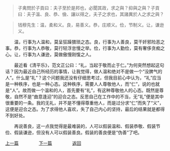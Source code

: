 > 子禽問於子貢曰：夫子至於是邦也，必聞其政，求之與？抑與之與？子貢曰：夫子溫、良、恭、儉、讓以得之，夫子之求也，其諸異於人之求之與？

> 钱穆先生：温，柔和义。良，易善义。恭，庄顺义。俭，节制义。让，谦逊义。

&emsp;&emsp;温，行事为人温和，莫呈狂躁猥琐之态。良，行事为人善良，莫干奸邪险恶之事。恭，行事为人恭敬，莫行轻浮怠慢之举。俭，行事为人勤俭，莫有奢侈贪痴之心。让，行事为人谦逊，莫做傲慢刚愎之人。  

&emsp;&emsp;最近看《清平乐》，范文正公曰：“礼，当起于敬而止于仁。”为何突然想起这句话？因为最近自己所经历的事情，让我觉得，做人温和绝对不是做一个“没脾气的人”。什么是“礼”？这个问题我还没有仔细思考过，但我目前心中认为，“礼”应当是一种秩序，也是一种心态。这种秩序，需要人人尊敬他人，而“仁”，说的也就是“人”。故而做一个温和的人，首先要有“礼”，有这种尊敬他人的心态。既然是尊敬，自然不是“曲意逢迎”的迎合之态。反思自己在工作中的不当，无“礼”便是其中很重要的一条。我的无礼，并不是不懂得尊重他人，而是过分求“仁”而失了“义”，这便是迎合之态。为了求得他人喜欢，失了自己内心的坚持，最后的结果就是都得不到好处。

&emsp;&emsp;再说善良，这一点我觉得是最难装的，人可以假装温和、假装恭敬、假装节俭、假装谦逊，但没有人可以假装善良。假装的善良便是“伪善”了吧。

[上一篇](https://tianlujun.github.io/reading-notes/LunYu/XueEr/20200512_xueer_09)
&emsp;&emsp;&emsp;&emsp;
[下一篇](https://tianlujun.github.io/reading-notes/LunYu/XueEr/20200513_xueer_10)
&emsp;&emsp;&emsp;&emsp;
[返回](https://tianlujun.github.io/reading-notes/LunYu/XueEr)